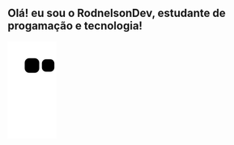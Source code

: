 ## Olá! eu sou o RodnelsonDev, estudante de progamação e tecnologia!

   ![Snake animation](https://github.com/rafaballerini/rafaballerini/blob/output/github-contribution-grid-snake.svg)
</div>
